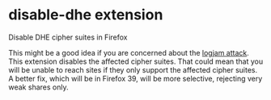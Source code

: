 # disable-dhe extension

Disable DHE cipher suites in Firefox

This might be a good idea if you are concerned about the [logjam
attack](https://weakdh.org/).  This extension disables the affected cipher
suites.  That could mean that you will be unable to reach sites if they only
support the affected cipher suites.  A better fix, which will be in Firefox 39,
will be more selective, rejecting very weak shares only.
